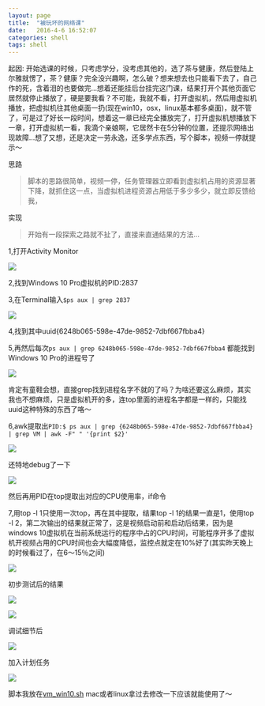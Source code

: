 ```yaml
---
layout: page
title:  "被玩坏的网络课"
date:   2016-4-6 16:52:07
categories: shell
tags: shell
---
```


起因: 开始选课的时候，只考虑学分，没考虑其他的，选了茶与健康，然后登陆上尔雅就愣了，茶？健康？完全没兴趣啊，怎么破？想来想去也只能看下去了，自己作的死，含着泪的也要做完...想着还能挂后台挂完这门课，结果打开个其他页面它居然就停止播放了，硬是要我看？不可能，我就不看，打开虚拟机，然后用虚拟机播放，把虚拟机往其他桌面一扔(现在win10，osx，linux基本都多桌面)，就不管了，可是过了好长一段时间，想着这一章已经完全播放完了，打开虚拟机想播放下一章，打开虚拟机一看，我滴个亲娘啊，它居然卡在5分钟的位置，还提示网络出现故障...想了又想，还是决定一劳永逸，还多学点东西，写个脚本，视频一停就提示～

思路

> 脚本的思路很简单，视频一停，任务管理器立即看到虚拟机占用的资源显著下降，就抓住这一点，当虚拟机进程资源占用低于多少多少，就立即反馈给我，

实现

> 开始有一段探索之路就不扯了，直接来直通结果的方法...

1,打开Activity Monitor 

![](https://github.com/chenyanshan/images/blob/master/linux/sh/%E6%88%AA%E5%9B%BE%202016-03-31%2012%E6%97%B605%E5%88%8636%E7%A7%92.jpg?raw=true)

2,找到Windows 10 Pro虚拟机的PID:2837

3,在Terminal输入`$ps aux | grep 2837`

![](https://github.com/chenyanshan/images/blob/master/linux/sh/%E6%88%AA%E5%9B%BE%202016-03-30%2019%E6%97%B635%E5%88%8629%E7%A7%92.jpg?raw=true)

4,找到其中uuid{6248b065-598e-47de-9852-7dbf667fbba4}

5,再然后每次`ps aux | grep 6248b065-598e-47de-9852-7dbf667fbba4` 都能找到Windows 10 Pro的进程号了

![](https://github.com/chenyanshan/images/blob/master/linux/sh/%E6%88%AA%E5%9B%BE%202016-03-30%2019%E6%97%B638%E5%88%8643%E7%A7%92.jpg?raw=true)

肯定有童鞋会想，直接grep找到进程名字不就的了吗？为啥还要这么麻烦，其实我也不想麻烦，只是虚拟机开的多，连top里面的进程名字都是一样的，只能找uuid这种特殊的东西了咯～

6,awk提取出`PID:$ ps aux | grep {6248b065-598e-47de-9852-7dbf667fbba4} | grep VM | awk -F" " '{print $2}'`

![](https://github.com/chenyanshan/images/blob/master/linux/sh/%E6%88%AA%E5%9B%BE%202016-03-30%2020%E6%97%B612%E5%88%8649%E7%A7%92.jpg?raw=true)

还特地debug了一下

![](https://github.com/chenyanshan/images/blob/master/linux/sh/%E6%88%AA%E5%9B%BE%202016-03-30%2020%E6%97%B617%E5%88%8623%E7%A7%92.jpg?raw=true)

然后再用PID在top提取出对应的CPU使用率，if命令

7,用top -l 1只使用一次top，再在其中提取，结果top -l 1的结果一直是1，使用top -l 2，第二次输出的结果就正常了，这是视频启动前和启动后结果，因为是windows 10虚拟机在当前系统运行的程序中占的CPU时间，可能程序开多了虚拟机开视频占用的CPU时间也会大幅度降低，监控点就定在10%好了(其实昨天晚上的时候看过了，在6～15％之间)

![](https://github.com/chenyanshan/images/blob/master/linux/sh/%E6%88%AA%E5%9B%BE%202016-03-31%2008%E6%97%B651%E5%88%8608%E7%A7%92.jpg?raw=true)

初步测试后的结果

![](https://github.com/chenyanshan/images/blob/master/linux/sh/%E6%88%AA%E5%9B%BE%202016-03-31%2009%E6%97%B625%E5%88%8650%E7%A7%92.jpg?raw=true)

![](https://github.com/chenyanshan/images/blob/master/linux/sh/%E6%88%AA%E5%9B%BE%202016-03-31%2011%E6%97%B610%E5%88%8651%E7%A7%92.jpg?raw=true)

调试细节后

![](https://github.com/chenyanshan/images/blob/master/linux/sh/%E6%88%AA%E5%9B%BE%202016-03-31%2011%E6%97%B609%E5%88%8606%E7%A7%92.jpg?raw=true)

加入计划任务

![](https://github.com/chenyanshan/images/blob/master/linux/sh/%E6%88%AA%E5%9B%BE%202016-03-31%2011%E6%97%B659%E5%88%8610%E7%A7%92.jpg?raw=true)

脚本我放在[vm_win10.sh](https://github.com/chenyanshan/sh/blob/master/vm_win10.sh)
mac或者linux拿过去修改一下应该就能使用了～
